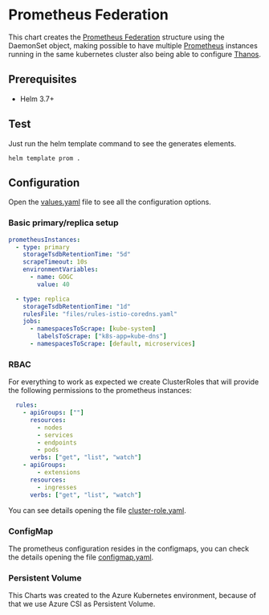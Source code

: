 # Prometheus Federation

This chart creates the [Prometheus Federation](https://prometheus.io/docs/prometheus/latest/federation/) structure using the DaemonSet object, making possible to have multiple [Prometheus](https://prometheus.io/) instances running in the same kubernetes cluster also being able to configure [Thanos](https://thanos.io/). 

## Prerequisites

- Helm 3.7+

## Test

Just run the helm template command to see the generates elements.

```console
helm template prom .
```

## Configuration

Open the [values.yaml](./values.yaml) file to see all the configuration options.

### Basic primary/replica setup

```yaml
prometheusInstances:
  - type: primary
    storageTsdbRetentionTime: "5d"
    scrapeTimeout: 10s
    environmentVariables:
      - name: GOGC
        value: 40

  - type: replica
    storageTsdbRetentionTime: "1d"
    rulesFile: "files/rules-istio-coredns.yaml"
    jobs:
      - namespacesToScrape: [kube-system]
        labelsToScrape: ["k8s-app=kube-dns"]
      - namespacesToScrape: [default, microservices]
```

### RBAC

For everything to work as expected we create ClusterRoles that will provide the following permissions to the prometheus instances:

```yaml
  rules:
    - apiGroups: [""]
      resources:
        - nodes
        - services
        - endpoints
        - pods
      verbs: ["get", "list", "watch"]
    - apiGroups:
        - extensions
      resources:
        - ingresses
      verbs: ["get", "list", "watch"]
```

You can see details opening the file [cluster-role.yaml](./templates/cluster-role.yaml).

### ConfigMap

The prometheus configuration resides in the configmaps, you can check the details opening the file [configmap.yaml](./templates/configmap.yaml).

### Persistent Volume

This Charts was created to the Azure Kubernetes environment, because of that we use Azure CSI as Persistent Volume.